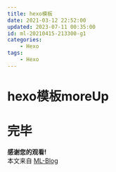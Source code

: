 ```yaml
---
title: hexo模板
date: 2021-03-12 22:52:00
updated: 2023-07-11 00:35:00
id: ml-20210415-213300-g1
categories:
	- Hexo
tags: 
	- Hexo
---
```



# hexo模板moreUp


<!--more-->

<!-- 
id: ml-20240519-195800-g198
每次使用自觉+1.
TODO https://blog.uwa4d.com/archives/USparkle_RoadMap.html 上线路径图

-->

# 完毕

**感谢您的观看!**  
本文来自 [ML-Blog][ML-Blog_Link]

<!-- 图片 -->
[UMLClassMode]:https://github.com/UserMingHaoLi/ML_HexoBlogContentImages/blob/main/Content/%E6%A8%A1%E6%9D%BF/UML%E7%B1%BB%E5%9B%BE%E6%A8%A1%E6%9D%BF.png "UML类图模板"
<!-- 链接 -->

<!-- 水印 -->
[ML-Blog_Link]:https://userminghaoli.github.io/ "我的博客"
